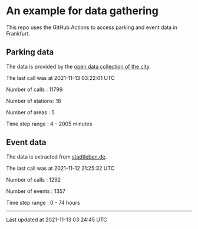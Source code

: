 # An example for data gathering

This repo uses the GitHub Actions to access parking and event data in Frankfurt.

## Parking data
The data is provided by the [open data collection of the city](https://www.offenedaten.frankfurt.de/).

The last call was at 2021-11-13 03:22:01 UTC

Number of calls   : 11799

Number of stations:    18

Number of areas   :     5

Time step range   :     4 -  2005 minutes


## Event data
The data is extracted from [stadtleben.de](https://stadtleben.de/frankfurt/).

The last call was at 2021-11-12 21:25:32 UTC

Number of calls   : 1292

Number of events  : 1357

Time step range   :    0 -   74 hours


----

Last updated at 2021-11-13 03:24:45 UTC
